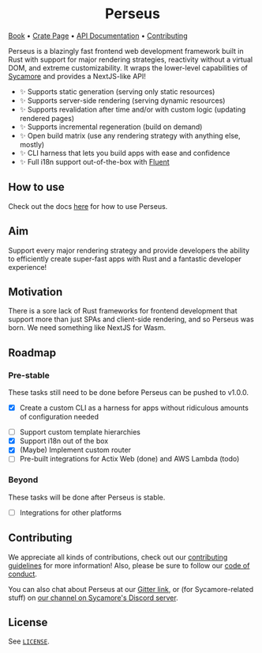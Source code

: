 <h1 style="text-align: center;">Perseus</h1>

[Book][book] • [Crate Page][crate] • [API Documentation][docs] • [Contributing][contrib]

Perseus is a blazingly fast frontend web development framework built in Rust with support for major rendering strategies, reactivity without a virtual DOM, and extreme customizability. It wraps the lower-level capabilities of [Sycamore](https://github.com/sycamore-rs/sycamore) and provides a NextJS-like API!

-   ✨ Supports static generation (serving only static resources)
-   ✨ Supports server-side rendering (serving dynamic resources)
-   ✨ Supports revalidation after time and/or with custom logic (updating rendered pages)
-   ✨ Supports incremental regeneration (build on demand)
-   ✨ Open build matrix (use any rendering strategy with anything else, mostly)
-   ✨ CLI harness that lets you build apps with ease and confidence
-   ✨ Full i18n support out-of-the-box with [Fluent](https://projectfluent.org)

## How to use

Check out the docs [here](https://arctic-hen7.github.io/perseus) for how to use Perseus.

## Aim

Support every major rendering strategy and provide developers the ability to efficiently create super-fast apps with Rust and a fantastic developer experience!

## Motivation

There is a sore lack of Rust frameworks for frontend development that support more than just SPAs and client-side rendering, and so Perseus was born. We need something like NextJS for Wasm.

## Roadmap

### Pre-stable

These tasks still need to be done before Perseus can be pushed to v1.0.0.

-   [x] Create a custom CLI as a harness for apps without ridiculous amounts of configuration needed

*   [ ] Support custom template hierarchies
*   [x] Support i18n out of the box
*   [x] (Maybe) Implement custom router
*   [ ] Pre-built integrations for Actix Web (done) and AWS Lambda (todo)

### Beyond

These tasks will be done after Perseus is stable.

-   [ ] Integrations for other platforms

## Contributing

We appreciate all kinds of contributions, check out our [contributing guidelines](./CONTRIBUTING.md) for more information! Also, please be sure to follow our [code of conduct](./CODE_OF_CONDUCT.md).

You can also chat about Perseus at our [Gitter link](https://gitter.im/perseus-framework/community), or (for Sycamore-related stuff) on [our channel on Sycamore's Discord server](https://discord.com/channels/820400041332179004/883168134331256892).

## License

See [`LICENSE`](./LICENSE).

[book]: https://arctic-hen7.github.io/perseus
[crate]: https://crates.io/crates/perseus
[docs]: https://docs.rs/perseus
[contrib]: ./CONTRIBUTING.md
